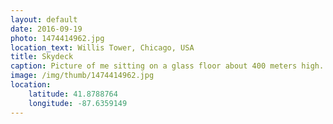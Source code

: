 ```yaml
---
layout: default
date: 2016-09-19
photo: 1474414962.jpg
location_text: Willis Tower, Chicago, USA
title: Skydeck
caption: Picture of me sitting on a glass floor about 400 meters high.
image: /img/thumb/1474414962.jpg
location:
    latitude: 41.8788764
    longitude: -87.6359149
---
```

